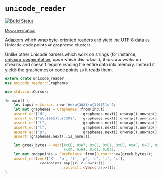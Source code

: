 # `unicode_reader`

[![Build Status](https://travis-ci.org/wfraser/rust_unicode_reader.svg?branch=master)](https://travis-ci.org/wfraser/rust_unicode_reader)

[Documentation](https://docs.rs/unicode_reader)

Adaptors which wrap byte-oriented readers and yield the UTF-8 data as Unicode code points or
grapheme clusters.

Unlike other Unicode parsers which work on strings (for instance, 
[unicode_segmentation](https://crates.io/crates/unicode_segmentation), upon which this is built),
this crate works on streams and doesn't require reading the entire data into memory. Instead it
yields the graphemes or code points as it reads them.

```rust
extern crate unicode_reader;
use unicode_reader::Graphemes;

use std::io::Cursor;

fn main() {
    let input = Cursor::new("He\u{302}\u{320}llo");
    let mut graphemes = Graphemes::from(input);
    assert_eq!("H",                 graphemes.next().unwrap().unwrap());
    assert_eq!("e\u{302}\u{320}",   graphemes.next().unwrap().unwrap()); // note 3 characters
    assert_eq!("l",                 graphemes.next().unwrap().unwrap());
    assert_eq!("l",                 graphemes.next().unwrap().unwrap());
    assert_eq!("o",                 graphemes.next().unwrap().unwrap());
    assert!(graphemes.next().is_none());

    let greek_bytes = vec![0xCE, 0xA7, 0xCE, 0xB1, 0xCE, 0xAF, 0xCF, 0x81, 0xCE, 0xB5,
                           0xCF, 0x84, 0xCE, 0xB5];
    let mut codepoints = CodePoints::from(Cursor::new(greek_bytes));
    assert_eq!(vec!['Χ', 'α', 'ί', 'ρ', 'ε', 'τ', 'ε'],
                codepoints.map(|r| r.unwrap())
                          .collect::<Vec<char>>());
}
```

